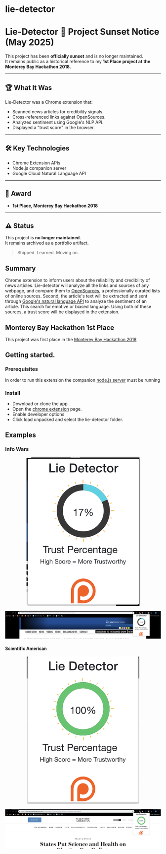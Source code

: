 # lie-detector
# Lie-Detector 🛑 Project Sunset Notice (May 2025)

This project has been **officially sunset** and is no longer maintained.  
It remains public as a historical reference to my **1st Place project at the Monterey Bay Hackathon 2018**.

---

## 🏆 What It Was

Lie-Detector was a Chrome extension that:
- Scanned news articles for credibility signals.
- Cross-referenced links against OpenSources.
- Analyzed sentiment using Google's NLP API.
- Displayed a "trust score" in the browser.

---

## 🛠️ Key Technologies
- Chrome Extension APIs
- Node.js companion server
- Google Cloud Natural Language API

---

## 🏅 Award
- **1st Place, Monterey Bay Hackathon 2018**

---

## ⚠️ Status
This project is **no longer maintained**.  
It remains archived as a portfolio artifact.

> Shipped. Learned. Moving on.

## Summary
Chrome extension to inform users about the reliability and credibility of news articles. Lie-detector will
analyze all the links and sources of any webpage, and compare them to [OpenSources](https://github.com/OpenSourcesGroup/opensources), a 
professionally curated lists of online sources. Second, the article's text will be extracted and sent through 
[Google's natural language API](https://cloud.google.com/natural-language/) to analyze the sentiment of an article. 
This search for emotive or biased language. Using both of these sources, a trust score will be displayed in the extension.

## Monterey Bay Hackathon 1st Place
This project was first place in the [Monterey Bay Hackathon 2018](https://csumb.edu/iied/events/startup-monterey-bay-hackathon-2018)

## Getting started.
### Prerequisites
In order to run this extension the companion [node.js server](https://github.com/eshaffer321/lie-detector-api) must be running

### Install
* Download or clone the app
* Open the [chrome extension](chrome://extensions/) page.
* Enable developer options
* Click load unpacked and select the lie-detector folder.

## Examples

### Info Wars
<p align="center">
  <img src="/resources/images/readme/infowars.png"/>
<p align="center">
  <img src="./resources/images/readme/info-1.png"/>
</p>


#### Scientific American
<p align="center">
  <img src="./resources/images/readme/sci-america.png"/>
</p>
<p align="center">
  <img src="./resources/images/readme/sci-1.png"/>
</p>
